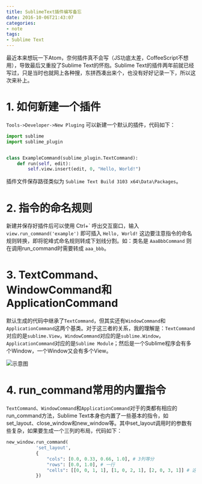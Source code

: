 ```yaml
---
title: SublimeText插件编写备忘
date: 2016-10-06T21:43:07
categories:
- note
tags: 
- Sublime Text
---
```


最近本来想玩一下Atom，奈何插件真不会写（JS功底太差，CoffeeScript不想用），导致最后又重投了Sublime Text的怀抱。Sublime Text的插件两年前就已经写过，只是当时也就网上各种搜，东拼西凑出来个，也没有好好记录一下，所以这次来补上。

<!--more-->

# 1. 如何新建一个插件

`Tools->Developer->New Pluging` 可以新建一个默认的插件，代码如下：

``` python
import sublime
import sublime_plugin


class ExampleCommand(sublime_plugin.TextCommand):
    def run(self, edit):
        self.view.insert(edit, 0, "Hello, World!")
```

插件文件保存路径类似为 `Sublime Text Build 3103 x64\Data\Packages`。

# 2. 指令的命名规则

新建并保存好插件后可以使用 Ctrl+\` 呼出交互窗口，输入 `view.run_command('example')` 即可插入 `Hello, World!` 这边要注意指令的命名规则转换，即将驼峰式命名规则转成下划线分割。如：类名是 `AaaBbbCommand` 则在调用run_command时需要转成 `aaa_bbb`。

# 3. TextCommand、WindowCommand和ApplicationCommand

默认生成的代码中继承了`TextCommand`，但其实还有`WindowCommand`和`ApplicationCommand`这两个基类。对于这三者的关系，我的理解是：`TextCommand`对应的是`sublime.View`，`WindowCommand`对应的是`sublime.Window`，`ApplicationCommand`对应的是`Sublime Module`；然后是一个Sublime程序会有多个Window，一个Window又会有多个View。

![示意图](https://blog-1254016481.cos.ap-shanghai.myqcloud.com/awv.jpg)

# 4. run_command常用的内置指令

`TextCommand`、`WindowCommand`和`ApplicationCommand`对于的类都有相应的run_command方法，Sublime Text本身也内置了一些基本的指令，如set_layout、close_window和new_window等。其中set_layout调用时的参数有些复杂，如果要生成一个三列的布局，代码如下：

``` python
new_window.run_command(
           'set_layout',
           {
               "cols": [0.0, 0.33, 0.66, 1.0], # 3列等分
               "rows": [0.0, 1.0], # 一行
               "cells": [[0, 0, 1, 1], [1, 0, 2, 1], [2, 0, 3, 1]] # 这个我也不知道 -_-|||
           })
```
